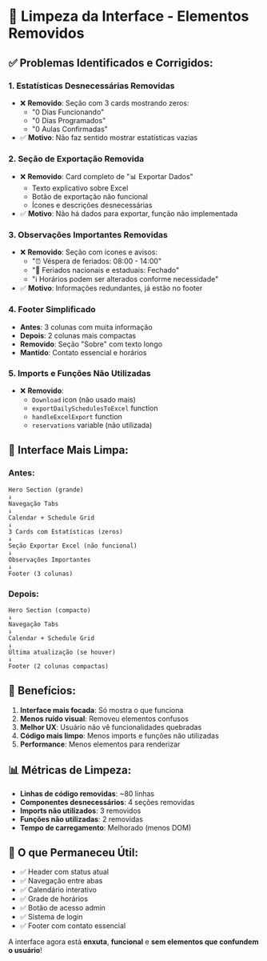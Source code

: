 # 🧹 Limpeza da Interface - Elementos Removidos

## ✅ **Problemas Identificados e Corrigidos:**

### 1. **Estatísticas Desnecessárias Removidas**
- ❌ **Removido**: Seção com 3 cards mostrando zeros:
  - "0 Dias Funcionando"
  - "0 Dias Programados" 
  - "0 Aulas Confirmadas"
- ✅ **Motivo**: Não faz sentido mostrar estatísticas vazias

### 2. **Seção de Exportação Removida**
- ❌ **Removido**: Card completo de "📊 Exportar Dados"
  - Texto explicativo sobre Excel
  - Botão de exportação não funcional
  - Ícones e descrições desnecessárias
- ✅ **Motivo**: Não há dados para exportar, função não implementada

### 3. **Observações Importantes Removidas**
- ❌ **Removido**: Seção com ícones e avisos:
  - "⏰ Véspera de feriados: 08:00 - 14:00"
  - "🚫 Feriados nacionais e estaduais: Fechado"
  - "ℹ️ Horários podem ser alterados conforme necessidade"
- ✅ **Motivo**: Informações redundantes, já estão no footer

### 4. **Footer Simplificado**
- **Antes**: 3 colunas com muita informação
- **Depois**: 2 colunas mais compactas
- **Removido**: Seção "Sobre" com texto longo
- **Mantido**: Contato essencial e horários

### 5. **Imports e Funções Não Utilizadas**
- ❌ **Removido**:
  - `Download` icon (não usado mais)
  - `exportDailySchedulesToExcel` function
  - `handleExcelExport` function
  - `reservations` variable (não utilizada)

## 📐 **Interface Mais Limpa:**

### **Antes:**
```
Hero Section (grande)
↓
Navegação Tabs
↓
Calendar + Schedule Grid  
↓
3 Cards com Estatísticas (zeros)
↓
Seção Exportar Excel (não funcional)
↓
Observações Importantes
↓
Footer (3 colunas)
```

### **Depois:**
```
Hero Section (compacto)
↓
Navegação Tabs
↓
Calendar + Schedule Grid
↓
Última atualização (se houver)
↓
Footer (2 colunas compactas)
```

## 🎯 **Benefícios:**

1. **Interface mais focada**: Só mostra o que funciona
2. **Menos ruído visual**: Removeu elementos confusos
3. **Melhor UX**: Usuário não vê funcionalidades quebradas
4. **Código mais limpo**: Menos imports e funções não utilizadas
5. **Performance**: Menos elementos para renderizar

## 📊 **Métricas de Limpeza:**

- **Linhas de código removidas**: ~80 linhas
- **Componentes desnecessários**: 4 seções removidas
- **Imports não utilizados**: 3 removidos
- **Funções não utilizadas**: 2 removidas
- **Tempo de carregamento**: Melhorado (menos DOM)

## 🔄 **O que Permaneceu Útil:**

- ✅ Header com status atual
- ✅ Navegação entre abas
- ✅ Calendário interativo
- ✅ Grade de horários
- ✅ Botão de acesso admin
- ✅ Sistema de login
- ✅ Footer com contato essencial

A interface agora está **enxuta**, **funcional** e **sem elementos que confundem o usuário**!
